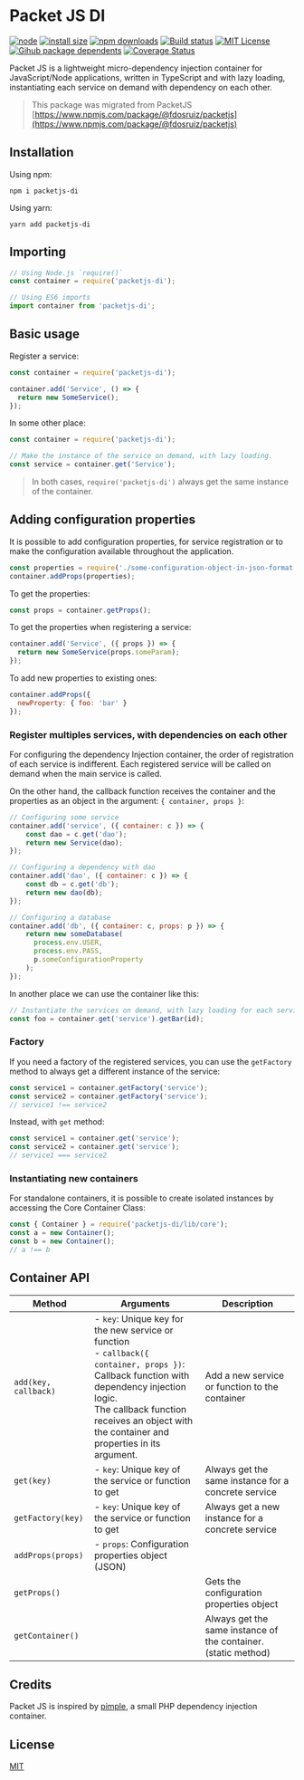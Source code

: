 # Packet JS DI

[![node](https://img.shields.io/node/v/@fdosruiz/packetjs.svg?maxAge=1000)](https://www.npmjs.com/package/@fdosruiz/packetjs)
[![install size](https://packagephobia.com/badge?p=@fdosruiz/packetjs)](https://packagephobia.com/result?p=@fdosruiz/packetjs)
[![npm downloads](https://img.shields.io/npm/dm/@fdosruiz/packetjs.svg?style=flat-square)](https://npm-stat.com/charts.html?package=@fdosruiz/packetjs)
[![Build status](https://github.com/fdosruiz/packetjs/actions/workflows/ci-cd.yml/badge.svg)](https://github.com/fdosruiz/packetjs/actions)
[![MIT License](https://img.shields.io/badge/license-MIT-blue.svg?style=flat)](https://github.com/fdosruiz/packetjs/blob/main/LICENSE)
[![Gihub package dependents](https://badgen.net/github/dependents-pkg/fdosruiz/packetjs)](https://github.com/fdosruiz/packetjs/network/dependents?dependent_type=PACKAGE)
[![Coverage Status](https://coveralls.io/repos/github/fdosruiz/packetjs/badge.svg?branch=main)](https://coveralls.io/github/fdosruiz/packetjs?branch=main)

Packet JS is a lightweight micro-dependency injection container for JavaScript/Node applications, written in TypeScript and with lazy loading, instantiating each service on demand with dependency on each other.

> This package was migrated from PacketJS [https://www.npmjs.com/package/@fdosruiz/packetjs](https://www.npmjs.com/package/@fdosruiz/packetjs)

## Installation

Using npm:

    npm i packetjs-di

Using yarn:

    yarn add packetjs-di

## Importing

```javascript
// Using Node.js `require()`
const container = require('packetjs-di');

// Using ES6 imports
import container from 'packetjs-di';
```

## Basic usage

Register a service:

```javascript
const container = require('packetjs-di');

container.add('Service', () => {
  return new SomeService();
});
```

In some other place:

```javascript
const container = require('packetjs-di');

// Make the instance of the service on demand, with lazy loading.
const service = container.get('Service');
```

> In both cases, `require('packetjs-di')` always get the same instance of the container.

## Adding configuration properties

It is possible to add configuration properties, for service registration or to make the configuration available throughout the application.

```javascript
const properties = require('./some-configuration-object-in-json-format');
container.addProps(properties);
```

To get the properties:

```javascript
const props = container.getProps();
```

To get the properties when registering a service:

```javascript
container.add('Service', ({ props }) => {
  return new SomeService(props.someParam);
});
```

To add new properties to existing ones:

```javascript
container.addProps({
  newProperty: { foo: 'bar' }
});
```

### Register multiples services, with dependencies on each other

For configuring the dependency Injection container, the order of registration of each service is indifferent. Each registered service will be called on demand when the main service is called.

On the other hand, the callback function receives the container and the properties as an object in the argument: `{ container, props }`:

```javascript
// Configuring some service
container.add('service', ({ container: c }) => {
    const dao = c.get('dao');
    return new Service(dao);
});

// Configuring a dependency with dao
container.add('dao', ({ container: c }) => {
    const db = c.get('db');
    return new dao(db);
});

// Configuring a database
container.add('db', ({ container: c, props: p }) => {
    return new someDatabase(
      process.env.USER,
      process.env.PASS,
      p.someConfigurationProperty
    );
});
```

In another place we can use the container like this:

```javascript
// Instantiate the services on demand, with lazy loading for each service.
const foo = container.get('service').getBar(id);
```

### Factory

If you need a factory of the registered services, you can use the `getFactory` method to always get a different instance of the service: 

```javascript
const service1 = container.getFactory('service');
const service2 = container.getFactory('service');
// service1 !== service2
```

Instead, with `get` method:

```javascript
const service1 = container.get('service');
const service2 = container.get('service');
// service1 === service2
```

### Instantiating new containers

For standalone containers, it is possible to create isolated instances by accessing the Core Container Class:

```javascript
const { Container } = require('packetjs-di/lib/core');
const a = new Container();
const b = new Container();
// a !== b
```

## Container API

| Method               | Arguments                                                                                                                                                                                                                                      | Description                                                  |
|----------------------|------------------------------------------------------------------------------------------------------------------------------------------------------------------------------------------------------------------------------------------------| ------------------------------------------------------------ |
| `add(key, callback)` | - `key`: Unique key for the new service or function<br/>- `callback({ container, props })`: Callback function with dependency injection logic.<br/>The callback function receives an object with the container and properties in its argument. | Add a new service or function to the container               |
| `get(key)`           | - `key`: Unique key of the service or function to get                                                                                                                                                                                          | Always get the same instance for a concrete service          |
| `getFactory(key)`    | - `key`: Unique key of the service or function to get                                                                                                                                                                                          | Always get a new instance for a concrete service             |
| `addProps(props)`    | - `props`: Configuration properties object (JSON)                                                                                                                                                                                                |                                                              |
| `getProps()`         |                                                                                                                                                                                                                                                | Gets the configuration properties object                     |
| `getContainer()`     |                                                                                                                                                                                                                                                | Always get the same instance of the container. (static method) |

## Credits

Packet JS is inspired by [pimple](https://github.com/silexphp/Pimple), a small PHP dependency injection container.

## License

[MIT](https://github.com/fdosruiz/packetjs/blob/main/LICENSE)

